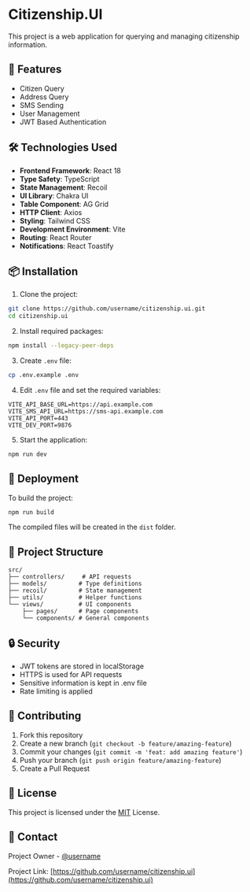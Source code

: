 # Citizenship.UI

This project is a web application for querying and managing citizenship information.

## 🚀 Features

- Citizen Query
- Address Query
- SMS Sending
- User Management
- JWT Based Authentication

## 🛠️ Technologies Used

- **Frontend Framework**: React 18
- **Type Safety**: TypeScript
- **State Management**: Recoil
- **UI Library**: Chakra UI
- **Table Component**: AG Grid
- **HTTP Client**: Axios
- **Styling**: Tailwind CSS
- **Development Environment**: Vite
- **Routing**: React Router
- **Notifications**: React Toastify

## 📦 Installation

1. Clone the project:
```bash
git clone https://github.com/username/citizenship.ui.git
cd citizenship.ui
```

2. Install required packages:
```bash
npm install --legacy-peer-deps
```

3. Create `.env` file:
```bash
cp .env.example .env
```

4. Edit `.env` file and set the required variables:
```env
VITE_API_BASE_URL=https://api.example.com
VITE_SMS_API_URL=https://sms-api.example.com
VITE_API_PORT=443
VITE_DEV_PORT=9876
```

5. Start the application:
```bash
npm run dev
```

## 🚀 Deployment

To build the project:
```bash
npm run build
```

The compiled files will be created in the `dist` folder.

## 📁 Project Structure

```
src/
├── controllers/     # API requests
├── models/         # Type definitions
├── recoil/         # State management
├── utils/          # Helper functions
└── views/          # UI components
    ├── pages/      # Page components
    └── components/ # General components
```

## 🔒 Security

- JWT tokens are stored in localStorage
- HTTPS is used for API requests
- Sensitive information is kept in .env file
- Rate limiting is applied

## 🤝 Contributing

1. Fork this repository
2. Create a new branch (`git checkout -b feature/amazing-feature`)
3. Commit your changes (`git commit -m 'feat: add amazing feature'`)
4. Push your branch (`git push origin feature/amazing-feature`)
5. Create a Pull Request

## 📝 License

This project is licensed under the [MIT](LICENSE) License.

## 📧 Contact

Project Owner - [@username](https://github.com/username)

Project Link: [https://github.com/username/citizenship.ui](https://github.com/username/citizenship.ui) 